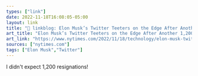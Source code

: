 ```yaml
---
types: ["link"]
date: 2022-11-18T16:08:05-05:00
layout: link
title: "🔗 linkblog: Elon Musk’s Twitter Teeters on the Edge After Another 1,200 Leave - The New York Times'"
art_title: "Elon Musk’s Twitter Teeters on the Edge After Another 1,200 Leave - The New York Times"
art_link: "https://www.nytimes.com/2022/11/18/technology/elon-musk-twitter-workers-quit.html"
sources: ["nytimes.com"]
tags: ["Elon Musk","Twitter"]
---
```

I didn't expect 1,200 resignations!  
 
